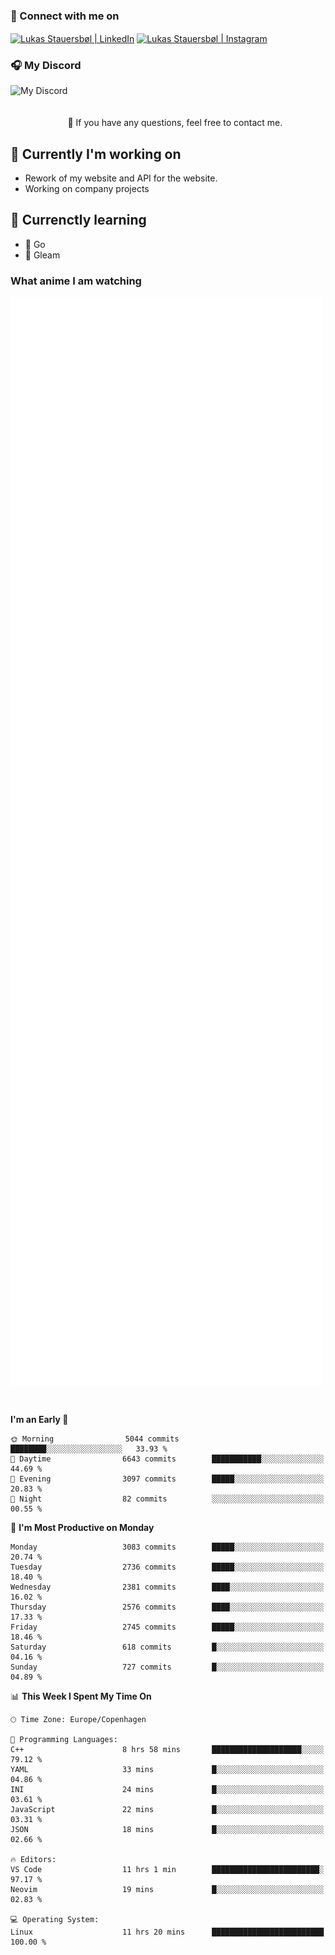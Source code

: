 ### 🔗 Connect with me on
<a href="https://www.instagram.com/lukas_stauersbol" target="_blank"><img align="center" src="https://raw.githubusercontent.com/stauersbol/stauersbol/main/images/instagram.svg" alt="Lukas Stauersbøl | LinkedIn" width="30px"/></a>
<a href="https://www.linkedin.com/in/lukas-stauersbol/" target="_blank"><img align="center" src="https://raw.githubusercontent.com/stauersbol/stauersbol/main/images/linkedin.svg" alt="Lukas Stauersbøl | Instagram" width="30px"/></a>

<p align="center">
 <h3>🎧 My Discord</h3>
 <img align="left" height="55px" src="https://discord.c99.nl/widget/theme-2/147806323323568128.png" alt="My Discord" />
</p>

<br/>
<br/>
<br/>
💬 If you have any questions, feel free to contact me.

## 🔭 Currently I'm working on
- Rework of my website and API for the website.
- Working on company projects
 
## 🌱 Currenctly learning
- 💙 Go
- 💜 Gleam

### What anime I am watching
<a href="https://anilist.co/user/slashiy/" align="center"><img align="center" width="500px" src="metrics.plugin.personal.anilist.svg" /></a>

<br/>

<!--START_SECTION:waka-->
**I'm an Early 🐤** 

```text
🌞 Morning                5044 commits        ████████░░░░░░░░░░░░░░░░░   33.93 % 
🌆 Daytime                6643 commits        ███████████░░░░░░░░░░░░░░   44.69 % 
🌃 Evening                3097 commits        █████░░░░░░░░░░░░░░░░░░░░   20.83 % 
🌙 Night                  82 commits          ░░░░░░░░░░░░░░░░░░░░░░░░░   00.55 % 
```
📅 **I'm Most Productive on Monday** 

```text
Monday                   3083 commits        █████░░░░░░░░░░░░░░░░░░░░   20.74 % 
Tuesday                  2736 commits        █████░░░░░░░░░░░░░░░░░░░░   18.40 % 
Wednesday                2381 commits        ████░░░░░░░░░░░░░░░░░░░░░   16.02 % 
Thursday                 2576 commits        ████░░░░░░░░░░░░░░░░░░░░░   17.33 % 
Friday                   2745 commits        █████░░░░░░░░░░░░░░░░░░░░   18.46 % 
Saturday                 618 commits         █░░░░░░░░░░░░░░░░░░░░░░░░   04.16 % 
Sunday                   727 commits         █░░░░░░░░░░░░░░░░░░░░░░░░   04.89 % 
```


📊 **This Week I Spent My Time On** 

```text
🕑︎ Time Zone: Europe/Copenhagen

💬 Programming Languages: 
C++                      8 hrs 58 mins       ████████████████████░░░░░   79.12 % 
YAML                     33 mins             █░░░░░░░░░░░░░░░░░░░░░░░░   04.86 % 
INI                      24 mins             █░░░░░░░░░░░░░░░░░░░░░░░░   03.61 % 
JavaScript               22 mins             █░░░░░░░░░░░░░░░░░░░░░░░░   03.31 % 
JSON                     18 mins             █░░░░░░░░░░░░░░░░░░░░░░░░   02.66 % 

🔥 Editors: 
VS Code                  11 hrs 1 min        ████████████████████████░   97.17 % 
Neovim                   19 mins             █░░░░░░░░░░░░░░░░░░░░░░░░   02.83 % 

💻 Operating System: 
Linux                    11 hrs 20 mins      █████████████████████████   100.00 % 
```


<!--END_SECTION:waka-->
